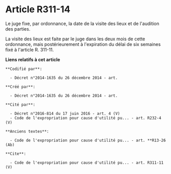 # Article R311-14

Le juge fixe, par ordonnance, la date de la visite des lieux et de l'audition des parties.

La visite des lieux est faite par le juge dans les deux mois de cette ordonnance, mais postérieurement à l'expiration du
délai de six semaines fixé à l'article R. 311-11.

**Liens relatifs à cet article**

	**Codifié par**:

	  - Décret n°2014-1635 du 26 décembre 2014 - art.

	**Créé par**:

	  - Décret n°2014-1635 du 26 décembre 2014 - art.

	**Cité par**:

	  - Décret n°2016-814 du 17 juin 2016 - art. 4 (V)
	  - Code de l'expropriation pour cause d'utilité pu... - art. R232-4 (V)

	**Anciens textes**:

	  - Code de l'expropriation pour cause d'utilité pu... - art. **R13-26 (Ab)

	**Cite**:

	  - Code de l'expropriation pour cause d'utilité pu... - art. R311-11 (V)
